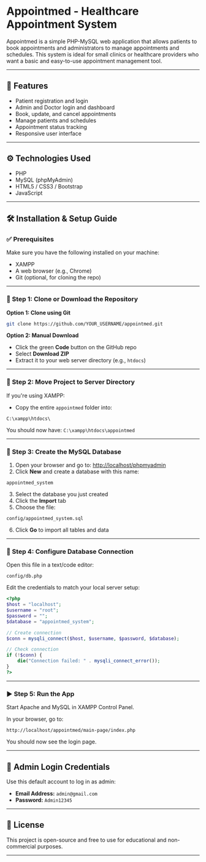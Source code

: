 # Appointmed - Healthcare Appointment System

Appointmed is a simple PHP-MySQL web application that allows patients to book appointments and administrators to manage appointments and schedules. This system is ideal for small clinics or healthcare providers who want a basic and easy-to-use appointment management tool.

---

## 📌 Features

- Patient registration and login
- Admin and Doctor login and dashboard
- Book, update, and cancel appointments
- Manage patients and schedules
- Appointment status tracking
- Responsive user interface

---

## ⚙️ Technologies Used

- PHP
- MySQL (phpMyAdmin)
- HTML5 / CSS3 / Bootstrap
- JavaScript

---

## 🛠️ Installation & Setup Guide

### ✅ Prerequisites

Make sure you have the following installed on your machine:

- XAMPP
- A web browser (e.g., Chrome)
- Git (optional, for cloning the repo)

---

### 🔽 Step 1: Clone or Download the Repository

**Option 1: Clone using Git**

```bash
git clone https://github.com/YOUR_USERNAME/appointmed.git
````

**Option 2: Manual Download**

* Click the green **Code** button on the GitHub repo
* Select **Download ZIP**
* Extract it to your web server directory (e.g., `htdocs`)

---

### 📁 Step 2: Move Project to Server Directory

If you're using XAMPP:

* Copy the entire `appointmed` folder into:

```
C:\xampp\htdocs\
```

You should now have:
`C:\xampp\htdocs\appointmed`

---

### 🧠 Step 3: Create the MySQL Database

1. Open your browser and go to: [http://localhost/phpmyadmin](http://localhost/phpmyadmin)
2. Click **New** and create a database with this name:

```
appointmed_system
```

3. Select the database you just created
4. Click the **Import** tab
5. Choose the file:

```
config/appointmed_system.sql
```

6. Click **Go** to import all tables and data

---

### 🔧 Step 4: Configure Database Connection

Open this file in a text/code editor:

```
config/db.php
```

Edit the credentials to match your local server setup:

```php
<?php
$host = "localhost";
$username = "root";
$password = "";
$database = "appointmed_system";

// Create connection
$conn = mysqli_connect($host, $username, $password, $database);

// Check connection
if (!$conn) {
    die("Connection failed: " . mysqli_connect_error());
}
?>
```

---

### ▶️ Step 5: Run the App

Start Apache and MySQL in XAMPP Control Panel.

In your browser, go to:

```
http://localhost/appointmed/main-page/index.php
```

You should now see the login page.

---

## 👤 Admin Login Credentials

Use this default account to log in as admin:

* **Email Address:** `admin@gmail.com`
* **Password:** `Admin12345`

---

## 📜 License

This project is open-source and free to use for educational and non-commercial purposes.

---

